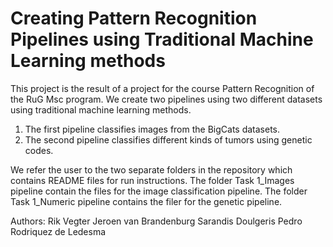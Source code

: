 # Creating Pattern Recognition Pipelines using Traditional Machine Learning methods

This project is the result of a project for the course Pattern Recognition of the RuG Msc program.
We create two pipelines using two different datasets using traditional machine learning methods.
1. The first pipeline classifies images from the BigCats datasets.
2. The second pipeline classifies different kinds of tumors using genetic codes.

We refer the user to the two separate folders in the repository which contains README files for run instructions.
The folder Task 1_Images pipeline contain the files for the image classification pipeline.
The folder Task 1_Numeric pipeline contains the filer for the genetic pipeline.

Authors:
Rik Vegter
Jeroen van Brandenburg
Sarandis Doulgeris
Pedro Rodriquez de Ledesma
